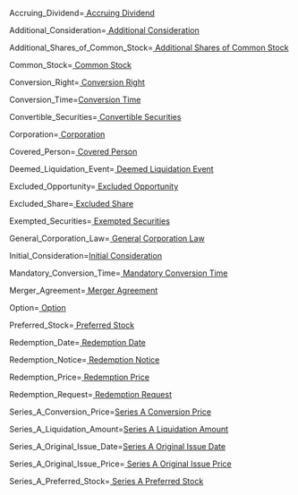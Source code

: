 Accruing_Dividend=<a href='#_Accruing_Dividend.Sec' class='definedterm'> Accruing Dividend</a>

Additional_Consideration=<a href='#_Additional_Consideration.Sec' class='definedterm'> Additional Consideration</a>

Additional_Shares_of_Common_Stock=<a href='#_Additional_Shares_of_Common_Stock.Sec' class='definedterm'> Additional Shares of Common Stock</a>

Common_Stock=<a href='#_Common_Stock.Sec' class='definedterm'> Common Stock</a>

Conversion_Right=<a href='#_Conversion_Right.Sec' class='definedterm'> Conversion Right</a>

Conversion_Time=<a href='#_Conversion_Time.Sec' class='definedterm'>Conversion Time</a>

Convertible_Securities=<a href='#_Convertible_Securities.Sec' class='definedterm'> Convertible Securities</a>

Corporation=<a href='#_Corporation.Sec' class='definedterm'> Corporation</a>

Covered_Person=<a href='#_Covered_Person.Sec' class='definedterm'> Covered Person</a>

Deemed_Liquidation_Event=<a href='#_Deemed_Liquidation_Event.Sec' class='definedterm'> Deemed Liquidation Event</a>

Excluded_Opportunity=<a href='#_Excluded_Opportunity.Sec' class='definedterm'> Excluded Opportunity</a>

Excluded_Share=<a href='#_Excluded_Share.Sec' class='definedterm'> Excluded Share</a>

Exempted_Securities=<a href='#_Exempted_Securities.Sec' class='definedterm'> Exempted Securities</a>

General_Corporation_Law=<a href='#_General_Corporation_Law.Sec' class='definedterm'> General Corporation Law</a>

Initial_Consideration=<a href='#_Initial_Consideration.Sec' class='definedterm'>Initial Consideration</a>

Mandatory_Conversion_Time=<a href='#_Mandatory_Conversion_Time.Sec' class='definedterm'> Mandatory Conversion Time</a>

Merger_Agreement=<a href='#_Merger_Agreement.Sec' class='definedterm'> Merger Agreement</a>

Option=<a href='#_Option.Sec' class='definedterm'> Option</a>

Preferred_Stock=<a href='#_Preferred_Stock.Sec' class='definedterm'> Preferred Stock</a>

Redemption_Date=<a href='#_Redemption_Date.Sec' class='definedterm'> Redemption Date</a>

Redemption_Notice=<a href='#_Redemption_Notice.Sec' class='definedterm'> Redemption Notice</a>

Redemption_Price=<a href='#_Redemption_Price.Sec' class='definedterm'> Redemption Price</a>

Redemption_Request=<a href='#_Redemption_Request.Sec' class='definedterm'> Redemption Request</a>

Series_A_Conversion_Price=<a href='#_Series_A_Conversion_Price.Sec' class='definedterm'>Series A Conversion Price</a>

Series_A_Liquidation_Amount=<a href='#_Series_A_Liquidation_Amount.Sec' class='definedterm'>Series A Liquidation Amount</a>

Series_A_Original_Issue_Date=<a href='#_Series_A_Original_Issue_Date.Sec' class='definedterm'>Series A Original Issue Date</a>

Series_A_Original_Issue_Price=<a href='#_Series_A_Original_Issue_Price.Sec' class='definedterm'> Series A Original Issue Price</a>

Series_A_Preferred_Stock=<a href='#_Series_A_Preferred_Stock.Sec' class='definedterm'> Series A Preferred Stock</a>

